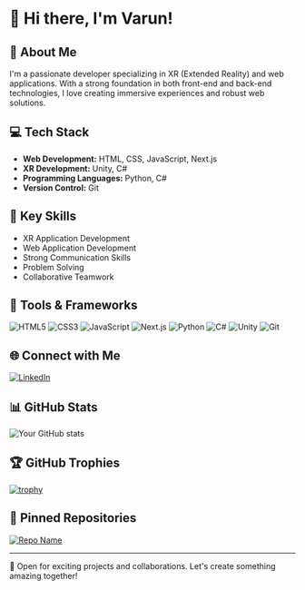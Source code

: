 # 👋 Hi there, I'm Varun!

## 🚀 About Me
I'm a passionate developer specializing in XR (Extended Reality) and web applications. With a strong foundation in both front-end and back-end technologies, I love creating immersive experiences and robust web solutions.

## 💻 Tech Stack
- **Web Development:** HTML, CSS, JavaScript, Next.js
- **XR Development:** Unity, C#
- **Programming Languages:** Python, C#
- **Version Control:** Git

## 🌟 Key Skills
- XR Application Development
- Web Application Development
- Strong Communication Skills
- Problem Solving
- Collaborative Teamwork

## 🔧 Tools & Frameworks
![HTML5](https://img.shields.io/badge/-HTML5-E34F26?style=flat-square&logo=html5&logoColor=white)
![CSS3](https://img.shields.io/badge/-CSS3-1572B6?style=flat-square&logo=css3)
![JavaScript](https://img.shields.io/badge/-JavaScript-F7DF1E?style=flat-square&logo=javascript&logoColor=black)
![Next.js](https://img.shields.io/badge/-Next.js-000000?style=flat-square&logo=next.js)
![Python](https://img.shields.io/badge/-Python-3776AB?style=flat-square&logo=Python&logoColor=white)
![C#](https://img.shields.io/badge/-C%23-239120?style=flat-square&logo=c-sharp&logoColor=white)
![Unity](https://img.shields.io/badge/-Unity-000000?style=flat-square&logo=unity&logoColor=white)
![Git](https://img.shields.io/badge/-Git-F05032?style=flat-square&logo=git&logoColor=white)

## 🌐 Connect with Me
[![LinkedIn](https://img.shields.io/badge/-LinkedIn-0077B5?style=for-the-badge&logo=linkedin&logoColor=white)](https://www.linkedin.com/in/varun-salian-4aba7a2a0/)


## 📊 GitHub Stats
![Your GitHub stats](https://github-readme-stats.vercel.app/api?username=Hellishdream&show_icons=true&theme=radical)

## 🏆 GitHub Trophies
[![trophy](https://github-profile-trophy.vercel.app/?username=Hellishdream&theme=onedark)](https://github.com/ryo-ma/github-profile-trophy)

## 📌 Pinned Repositories
[![Repo Name](https://github-readme-stats.vercel.app/api/pin/?username=Hellishdream&repo=objecttrack)](https://github.com/Hellishdream/objecttrack)


---

💼 Open for exciting projects and collaborations. Let's create something amazing together!
